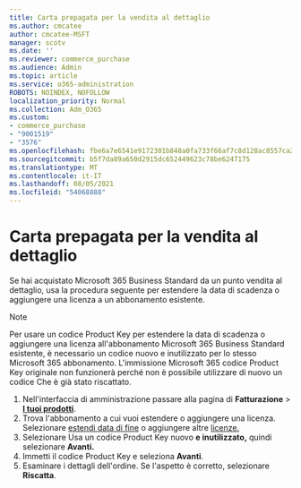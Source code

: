 ```yaml
---
title: Carta prepagata per la vendita al dettaglio
ms.author: cmcatee
author: cmcatee-MSFT
manager: scotv
ms.date: ''
ms.reviewer: commerce_purchase
ms.audience: Admin
ms.topic: article
ms.service: o365-administration
ROBOTS: NOINDEX, NOFOLLOW
localization_priority: Normal
ms.collection: Adm_O365
ms.custom:
- commerce_purchase
- "9001519"
- "3576"
ms.openlocfilehash: fbe6a7e6541e9172301b848a0fa733f66af7c8d128ac8557ca2cd62cad1d06ad
ms.sourcegitcommit: b5f7da89a650d2915dc652449623c78be6247175
ms.translationtype: MT
ms.contentlocale: it-IT
ms.lasthandoff: 08/05/2021
ms.locfileid: "54068888"
---
```

# <a name="retail-prepaid-card"></a>Carta prepagata per la vendita al dettaglio

Se hai acquistato Microsoft 365 Business Standard da un punto vendita al dettaglio, usa la procedura seguente per estendere la data di scadenza o aggiungere una licenza a un abbonamento esistente.

> [!NOTE]
> Per usare un codice Product Key per estendere la data di scadenza o aggiungere una licenza all'abbonamento Microsoft 365 Business Standard esistente, è necessario un codice nuovo e inutilizzato per lo stesso Microsoft 365 abbonamento. L'immissione Microsoft 365 codice Product Key originale non funzionerà perché non è possibile utilizzare di nuovo un codice Che è già stato riscattato.

1. Nell'interfaccia di amministrazione passare alla pagina di **Fatturazione** > **[I tuoi prodotti](https://go.microsoft.com/fwlink/p/?linkid=842054)**.
2. Trova l'abbonamento a cui vuoi estendere o aggiungere una licenza. Selezionare [estendi data di fine](https://go.microsoft.com/fwlink/p/?linkid=842054) o aggiungere altre [licenze.](https://go.microsoft.com/fwlink/p/?linkid=842054)
3. Selezionare Usa un codice Product Key nuovo **e inutilizzato,** quindi selezionare **Avanti.**
4. Immetti il codice Product Key e seleziona **Avanti**.
5. Esaminare i dettagli dell'ordine. Se l'aspetto è corretto, selezionare **Riscatta**.